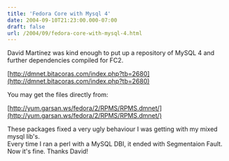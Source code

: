 ```yaml
---
title: 'Fedora Core with Mysql 4'
date: 2004-09-10T21:23:00.000-07:00
draft: false
url: /2004/09/fedora-core-with-mysql-4.html
---
```


David Martínez was kind enough to put up a repository of MySQL 4 and further dependencies compiled for FC2.  
  
[http://dmnet.bitacoras.com/index.php?tb=2680](http://dmnet.bitacoras.com/index.php?tb=2680)  
  
You may get the files directly from:  
  
[http://yum.garsan.ws/fedora/2/RPMS/RPMS.dmnet/](http://yum.garsan.ws/fedora/2/RPMS/RPMS.dmnet/)  
  
These packages fixed a very ugly behaviour I was getting with my mixed mysql lib's.  
Every time I ran a perl with a MySQL DBI, it ended with Segmentaion Fault.  
Now it's fine. Thanks David!